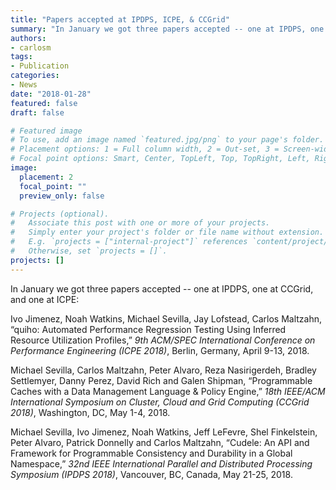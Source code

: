 ```yaml
---
title: "Papers accepted at IPDPS, ICPE, & CCGrid"
summary: "In January we got three papers accepted -- one at IPDPS, one at CCGrid, and one at ICPE."
authors:
- carlosm
tags:
- Publication
categories:
- News
date: "2018-01-28"
featured: false
draft: false

# Featured image
# To use, add an image named `featured.jpg/png` to your page's folder.
# Placement options: 1 = Full column width, 2 = Out-set, 3 = Screen-width
# Focal point options: Smart, Center, TopLeft, Top, TopRight, Left, Right, BottomLeft, Bottom, BottomRight
image:
  placement: 2
  focal_point: ""
  preview_only: false

# Projects (optional).
#   Associate this post with one or more of your projects.
#   Simply enter your project's folder or file name without extension.
#   E.g. `projects = ["internal-project"]` references `content/project/deep-learning/index.md`.
#   Otherwise, set `projects = []`.
projects: []
---
```

In January we got three papers accepted -- one at IPDPS, one at CCGrid, and one at ICPE: 

Ivo Jimenez, Noah Watkins,  Michael Sevilla, Jay Lofstead, Carlos Maltzahn, “quiho: Automated  Performance Regression Testing Using Inferred Resource Utilization  Profiles,” *9th ACM/SPEC International Conference on Performance Engineering (ICPE 2018)*, Berlin, Germany, April 9-13, 2018. 

Michael Sevilla, Carlos  Maltzahn, Peter Alvaro, Reza Nasirigerdeh, Bradley Settlemyer, Danny  Perez, David Rich and Galen Shipman, “Programmable Caches with a Data  Management Language & Policy Engine,” *18th IEEE/ACM International Symposium on Cluster, Cloud and Grid Computing (CCGrid 2018)*, Washington, DC, May 1-4, 2018. 

Michael Sevilla, Ivo Jimenez, Noah Watkins, Jeff LeFevre, Shel Finkelstein,  Peter Alvaro, Patrick Donnelly and Carlos Maltzahn, “Cudele: An API and  Framework for Programmable Consistency and Durability in a Global  Namespace,” *32nd IEEE International Parallel and Distributed Processing Symposium (IPDPS 2018)*, Vancouver, BC, Canada, May 21-25, 2018. 